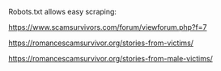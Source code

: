 Robots.txt allows easy scraping:

https://www.scamsurvivors.com/forum/viewforum.php?f=7

https://romancescamsurvivor.org/stories-from-victims/

https://romancescamsurvivor.org/stories-from-male-victims/